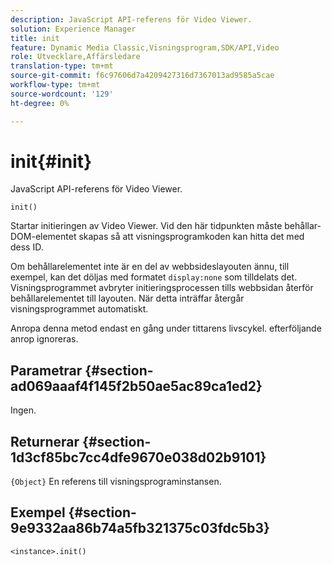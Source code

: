 ```yaml
---
description: JavaScript API-referens för Video Viewer.
solution: Experience Manager
title: init
feature: Dynamic Media Classic,Visningsprogram,SDK/API,Video
role: Utvecklare,Affärsledare
translation-type: tm+mt
source-git-commit: f6c97606d7a4209427316d7367013ad9585a5cae
workflow-type: tm+mt
source-wordcount: '129'
ht-degree: 0%

---
```



# init{#init}

JavaScript API-referens för Video Viewer.

`init()`

Startar initieringen av Video Viewer. Vid den här tidpunkten måste behållar-DOM-elementet skapas så att visningsprogramkoden kan hitta det med dess ID.

Om behållarelementet inte är en del av webbsideslayouten ännu, till exempel, kan det döljas med formatet `display:none` som tilldelats det. Visningsprogrammet avbryter initieringsprocessen tills webbsidan återför behållarelementet till layouten. När detta inträffar återgår visningsprogrammet automatiskt.

Anropa denna metod endast en gång under tittarens livscykel. efterföljande anrop ignoreras.

## Parametrar {#section-ad069aaaf4f145f2b50ae5ac89ca1ed2}

Ingen.

## Returnerar {#section-1d3cf85bc7cc4dfe9670e038d02b9101}

`{Object}` En referens till visningsprograminstansen.

## Exempel {#section-9e9332aa86b74a5fb321375c03fdc5b3}

```
<instance>.init()
```

